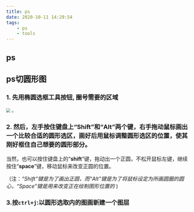 ```yaml
---
title: ps
date: 2020-10-11 14:29:54
tags: 
	- ps
	- tools
---
```


## ps

## ps切圆形图

### 1. 先用椭圆选框工具按钮, 圈号需要的区域



<img src="https://images.gitee.com/uploads/images/2020/1011/143327_5bfe86c4_7984151.png" style="zoom: 67%;" />



<img src="https://images.gitee.com/uploads/images/2020/1011/143422_7406aca5_7984151.png" style="zoom: 33%;" />

### 2. 然后，左手按住键盘上“**Shift**”和“**Alt**”两个键，右手拖动**鼠标画出一个比较合适的圆形选区**，画好后用鼠标调整圆形选区的位置，使其刚好框住自己想要的圆形部分。

当然，也可以按住键盘上的“**shift**”键，拖动出一个正圆，不松开鼠标左键，继续按住“**space**”键，移动鼠标来改变正圆的位置。

（注：*“Shift”键是为了画出正圆，而“Alt”键是为了将鼠标设定为所画圆圈的圆心，“Space”键是用来改变正在绘制图形位置的* )

### 3.按`ctrl+j`:以圆形选取内的图画新建一个图层

